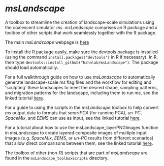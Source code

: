 # *msLandscape*
A toolbox to streamline the creation of landscape-scale simulations using the coalescent simulator *ms*.
*msLandscape* comprises an R package and a toolbox of other scripts that work seamlessly together with the R package.

The main *msLandscape* webpage is <a href="https://hahnlab.github.io/msLandscape/">here</a>

To install the R package easily, make sure the devtools package is installed (using the command ```install.packages("devtools")``` in R if necessary). In R, then type ```devtools::install_github("hahnlab/msLandscape")```. The package should load automatically.

For a full walkthrough guide on how to use *msLandscape* to automatically generate landscape-scale *ms* flag files and the workflow
for editing and 'sculpting' these landscapes to meet the desired shape, sampling patterns, and migration patterns for the
landscape, including them to run *ms*, see the linked tutorial <a href="https://hahnlab.github.io/msLandscape/msLandscape_plotSculpt_tutorial_062017.html">here</a>. 

For a guide to using the scripts in the *msLandscape* toolbox to help convert *ms* output data to formats that *smartPCA* (for running PCA), *un-PC*, *SpaceMix*, and *EEMS* can use as input, see the linked tutorial <a href="https://hahnlab.github.io/msLandscape/msLandscape_dataConversion_tutorial_102217.html">here</a>.

For a tutorial about how to use the msLandscape_layerPNGImages function in *msLandscape* to create layered composite images of multiple input images (e.g. *SpaceMix*, *EEMS*, or *un-PC* results from different scenarios) that allow direct comparisons between them, see the linked tutorial <a href="https://hahnlab.github.io/msLandscape/msLandscape_layerPNGImages_tutorial.html">here</a>.

The toolbox of other (non-R) scripts that are part of *msLandscape* are found in the ```msLandscape_toolboxScripts``` directory.
